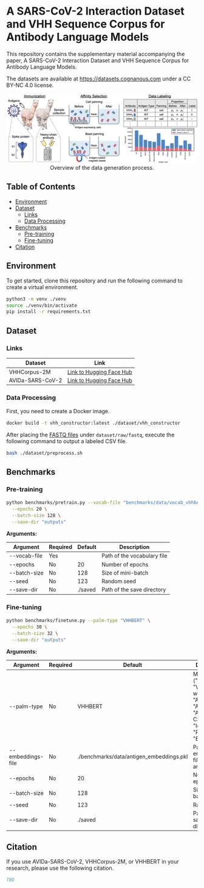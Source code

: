 # A SARS-CoV-2 Interaction Dataset and VHH Sequence Corpus for Antibody Language Models

This repository contains the supplementary material accompanying the paper, A SARS-CoV-2 Interaction Dataset and VHH Sequence Corpus for Antibody Language Models.

The datasets are available at https://datasets.cognanous.com under a CC BY-NC 4.0 license.

<img src="./docs/images/data_generation_overview.png" alt="dataset-generation-overview">

<div style="text-align: center;">
Overview of the data generation process.
</div>

## Table of Contents

- [Environment](#environment)
- [Dataset](#dataset)
  - [Links](#links)
  - [Data Processing](#data-processing)
- [Benchmarks](#benchmarks)
  - [Pre-training](#pre-training)
  - [Fine-tuning](#fine-tuning)
- [Citation](#citation)

## Environment

To get started, clone this repository and run the following command to create a virtual environment.

```bash
python3 -m venv ./venv
source ./venv/bin/activate
pip install -r requirements.txt
```

## Dataset

### Links

| Dataset          |                                 Link                                                 |
|------------------|:------------------------------------------------------------------------------------:|
| VHHCorpus-2M     | [Link to Hugging Face Hub](https://huggingface.co/datasets/COGNANO/VHHCorpus-2M)     |
| AVIDa-SARS-CoV-2 | [Link to Hugging Face Hub](https://huggingface.co/datasets/COGNANO/AVIDa-SARS-CoV-2) |

### Data Processing

First, you need to create a Docker image.

```bash
docker build -t vhh_constructor:latest ./dataset/vhh_constructor
```

After placing the [FASTQ files](https://drive.google.com/drive/folders/151Njm6OE9G5m8vyzDcn8w8mWye8ULsYU?usp=sharing) under `dataset/raw/fastq`, execute the following command to output a labeled CSV file.

```bash
bash ./dataset/preprocess.sh
```

## Benchmarks

### Pre-training

```bash
python benchmarks/pretrain.py --vocab-file "benchmarks/data/vocab_vhhbert.txt" \
  --epochs 20 \
  --batch-size 128 \
  --save-dir "outputs"
```

**Arguments:**

| Argument      | Required | Default   | Description                      |
|---------------|----------|-----------|----------------------------------|
| --vocab-file  | Yes      |           | Path of the vocabulary file      |
| --epochs      | No       | 20        | Number of epochs                 |
| --batch-size  | No       | 128       | Size of mini-batch               |
| --seed        | No       | 123       | Random seed                      |
| --save-dir    | No       | ./saved   | Path of the save directory       |

### Fine-tuning

```bash
python benchmarks/finetune.py --palm-type "VHHBERT" \
  --epochs 30 \
  --batch-size 32 \
  --save-dir "outputs"
```

**Arguments:**

| Argument          | Required | Default   | Description                                                                                                          |
|-------------------|----------|-----------|----------------------------------------------------------------------------------------------------------------------|
| --palm-type       | No       | VHHBERT   | Model name ("VHHBERT", "VHHBERT-w/o-PT", "AbLang", "AntiBERTa2", "AntiBERTa2-CSSP", "IgBert", "ProtBert" or "ESM-2") |
| --embeddings-file | No       | ./benchmarks/data/antigen_embeddings.pkl | Path of embeddings file for antigens                                                  |
| --epochs          | No       | 20        | Number of epochs                                                                                                     |
| --batch-size      | No       | 128       | Size of mini-batch                                                                                                   |
| --seed            | No       | 123       | Random seed                                                                                                          |
| --save-dir        | No       | ./saved   | Path of the save directory                                                                                           |

## Citation

If you use AVIDa-SARS-CoV-2, VHHCorpus-2M, or VHHBERT in your research, please use the following citation.

```bibtex
TBD
```

